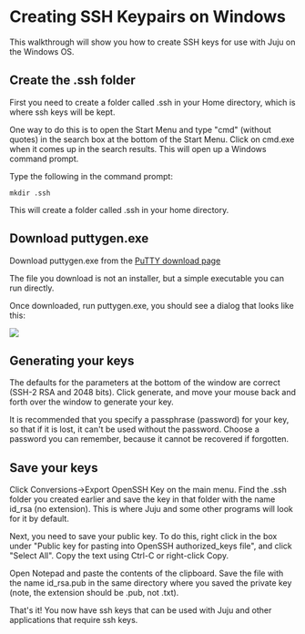 # Creating SSH Keypairs on Windows

This walkthrough will show you how to create SSH keys for use with Juju on the
Windows OS.

## Create the .ssh folder

First you need to create a folder called .ssh in your Home directory, which is
where ssh keys will be kept.

One way to do this is to open the Start Menu and type "cmd" (without quotes) in
the search box at the bottom of the Start Menu. Click on cmd.exe when it comes
up in the search results. This will open up a Windows command prompt.

Type the following in the command prompt:

    mkdir .ssh

This will create a folder called .ssh in your home directory.

## Download puttygen.exe

Download puttygen.exe from the [PuTTY download
page](http://www.chiark.greenend.org.uk/~sgtatham/putty/download.html)

The file you download is not an installer, but a simple executable you can run
directly.

Once downloaded, run puttygen.exe, you should see a dialog that looks like this:

![](media/puttygen.png)

## Generating your keys

The defaults for the parameters at the bottom of the window are correct (SSH-2
RSA and 2048 bits). Click generate, and move your mouse back and forth over the
window to generate your key.

It is recommended that you specify a passphrase (password) for your key, so that if it is lost, it can't be used without the password. Choose a password you can remember, because it cannot be recovered if forgotten.

## Save your keys

Click Conversions->Export OpenSSH Key on the main menu. Find the .ssh folder you created earlier and save the key in that folder with the name id_rsa (no
extension). This is where Juju and some other programs will look for it by
default.

Next, you need to save your public key. To do this, right click in the box under "Public key for pasting into OpenSSH authorized_keys file", and click "Select All". Copy the text using Ctrl-C or right-click Copy.

Open Notepad and paste the contents of the clipboard. Save the file with the
name id_rsa.pub in the same directory where you saved the private key (note, the extension should be .pub, not .txt).

That's it! You now have ssh keys that can be used with Juju and other
applications that require ssh keys.